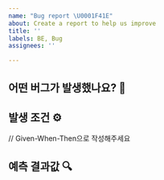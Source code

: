 ```yaml
---
name: "Bug report \U0001F41E"
about: Create a report to help us improve
title: ''
labels: BE, Bug
assignees: ''

---
```


## 어떤 버그가 발생했나요? 🧐

## 발생 조건 ⚙️

// Given-When-Then으로 작성해주세요

## 예측 결과값 🔍
